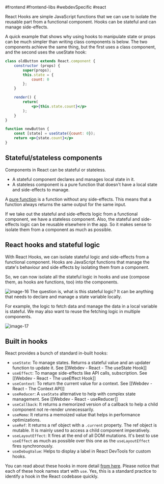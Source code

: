 #frontend #frontend-libs #webdevSpecific #react 

React Hooks are simple JavaScript functions that we can use to isolate the reusable part from a functional component. Hooks can be stateful and can manage side-effects.

A quick example that shows why using hooks to manipulate state or props can be much simpler than writing class components is below. The two components achieve the same thing, but the first uses a class component, and the second uses the useState hook:

```jsx
class oldButton extends React.component {
	constructor (props) {
		super(props);
		this.state = {
			count: 0
		};
	}

	render() {
		return(
			<p>{this.state.count}</p>
		);
	}
}
```

```jsx
function newButton {
	const [state] = useState({count: 0});
	return <p>{state.count}</p>
}
```

## Stateful/stateless components
Components in React can be stateful or stateless.
-   A stateful component declares and manages local state in it.
-   A stateless component is a pure function that doesn't have a local state and side-effects to manage.

A [pure function](https://blog.greenroots.info/what-are-pure-functions-and-side-effects-in-javascript) is a function without any side-effects. This means that a function always returns the same output for the same input.

If we take out the stateful and side-effects logic from a functional component, we have a stateless component. Also, the stateful and side-effects logic can be reusable elsewhere in the app. So it makes sense to isolate them from a component as much as possible.

## React hooks and stateful logic
With React Hooks, we can isolate stateful logic and side-effects from a functional component. Hooks are JavaScript functions that manage the state's behaviour and side effects by isolating them from a component.

So, we can now isolate all the stateful logic in hooks and use (compose them, as hooks are functions, too) into the components.

![image-16](https://www.freecodecamp.org/news/content/images/2022/03/image-16.png)
The question is, what is this stateful logic? It can be anything that needs to declare and manage a state variable locally.

For example, the logic to fetch data and manage the data in a local variable is stateful. We may also want to reuse the fetching logic in multiple components.

![image-17](https://www.freecodecamp.org/news/content/images/2022/03/image-17.png)

## Built in hooks
React provides a bunch of standard in-built hooks:

-   `useState`: To manage states. Returns a stateful value and an updater function to update it. See [[Webdev - React - The useState Hook]]
-   `useEffect`: To manage side-effects like API calls, subscription. See [[Webdev - React - The useEffect Hook]]
-   `useContext`: To return the current value for a context. See [[Webdev - React - The Context API]]
-   `useReducer`: A `useState` alternative to help with complex state management. See [[Webdev - React - useReducer]]
-   `useCallback`: It returns a memorized version of a callback to help a child component not re-render unnecessarily.
-   `useMemo`: It returns a memoized value that helps in performance optimizations.
-   `useRef`: It returns a ref object with a `.current` property. The ref object is mutable. It is mainly used to access a child component imperatively.
-   `useLayoutEffect`: It fires at the end of all DOM mutations. It's best to use `useEffect` as much as possible over this one as the `useLayoutEffect` fires synchronously.
-   `useDebugValue`: Helps to display a label in React DevTools for custom hooks.

You can read about these hooks in more detail [from here](https://reactjs.org/docs/hooks-reference.html). Please notice that each of these hook names start with `use`. Yes, this is a standard practice to identify a hook in the React codebase quickly.

